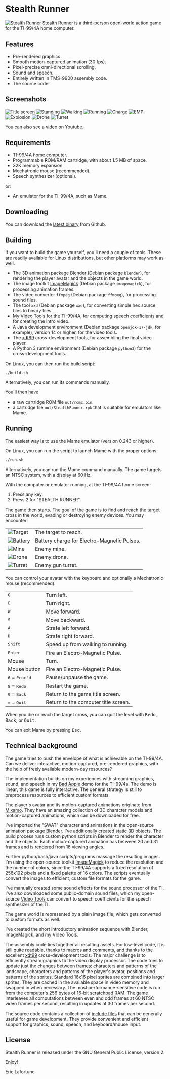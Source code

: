 # Stealth Runner

![Stealth Runner](images/player.png) Stealth Runner is a third-person
open-world action game for the TI-99/4A home computer.

## Features

* Pre-rendered graphics.
* Smooth motion-captured animation (30 fps).
* Pixel-precise omni-directional scrolling.
* Sound and speech.
* Entirely written in TMS-9900 assembly code.
* The source code!

## Screenshots

![Title screen](screenshots/title.png)
![Standing](screenshots/standing.png)
![Walking](screenshots/walking.png)
![Running](screenshots/running.png)
![Charge](screenshots/charge.png)
![EMP](screenshots/emp.png)
![Explosion](screenshots/explosion.png)
![Drone](screenshots/drone.png)
![Turret](screenshots/turret.png)
   
You can also see a [video](https://youtu.be/e1ln8T1XRmM) on Youtube.

## Requirements

* TI-99/4A home computer.
* Programmable ROM/RAM cartridge, with about 1.5 MB of space.
* 32K memory expansion.
* Mechatronic mouse (recommended).
* Speech synthesizer (optional).

or:

* An emulator for the TI-99/4A, such as Mame.

## Downloading

You can download the [latest
binary](https://github.com/EricLafortune/StealthRunner/releases/latest) from
Github.

## Building

If you want to build the game yourself, you'll need a couple of tools. These
are readily available for Linux distributions, but other platforms may work
as well.

* The 3D animation package [Blender](https://www.blender.org/) (Debian package
  `blender`), for rendering the player avatar and the objects in the game world.
* The image toolkit [ImageMagick](https://imagemagick.org/) (Debian package
  `imagemagick`), for processing animation frames.
* The video converter `ffmpeg` (Debian package `ffmpeg`), for processing sound
  files.
* The tool `xxd` (Debian package `xxd`), for converting simple hex source files
  to binary files.
* My [Video Tools](https://github.com/EricLafortune/VideoTools/) for the
  TI-99/4A, for computing speech coefficients and for creating the intro video.
* A Java development environment (Debian package `openjdk-17-jdk`, for example),
  version 14 or higher, for the video tools.
* The [xdt99](https://github.com/endlos99/xdt99) cross-development tools, for
  assembling the final video player.
* A Python 3 runtime environment (Debian package `python3`) for the
  cross-development tools.

On Linux, you can then run the build script:

    ./build.sh

Alternatively, you can run its commands manually.

You'll then have
* a raw cartridge ROM file `out/romc.bin`.
* a cartridge file `out/StealthRunner.rpk` that is suitable for emulators like
  Mame.

## Running

The easiest way is to use the Mame emulator (version 0.243 or higher).

On Linux, you can run the script to launch Mame with the proper options:

    ./run.sh

Alternatively, you can run the Mame command manually. The game targets an
NTSC system, with a display at 60 Hz.

With the computer or emulator running, at the TI-99/4A home screen:

1. Press any key.
2. Press <kbd>2</kbd> for "STEALTH RUNNER".

The game then starts. The goal of the game is to find and reach the target
cross in the world, evading or destroying enemy devices. You may encounter:

|                                |                                             |
|--------------------------------|---------------------------------------------|
| ![Target](images/target.png)   | The target to reach.                        |
| ![Battery](images/battery.png) | Battery charge for Electro-Magnetic Pulses. |
| ![Mine](images/mine.png)       | Enemy mine.                                 |
| ![Drone](images/drone.png)     | Enemy drone.                                |
| ![Turret](images/turret.png)   | Enemy gun turret.                           |

You can control your avatar with the keyboard and optionally a Mechatronic
mouse (recommended):

|                                  |                                      |
|----------------------------------|--------------------------------------|
| <kbd>Q</kbd>                     | Turn left.                           |
| <kbd>E</kbd>                     | Turn right.                          |
| <kbd>W</kbd>                     | Move forward.                        |
| <kbd>S</kbd>                     | Move backward.                       |
| <kbd>A</kbd>                     | Strafe left forward.                 |
| <kbd>D</kbd>                     | Strafe right forward.                |
| <kbd>Shift</kbd>                 | Speed up from walking to running.    |
| <kbd>Enter</kbd>                 | Fire an Electro-Magnetic Pulse.      |
| Mouse                            | Turn.                                |
| Mouse button                     | Fire an Electro-Magnetic Pulse.      |
| <kbd>6</kbd> = <kbd>Proc'd</kbd> | Pause/unpause the game.              |
| <kbd>8</kbd> = <kbd>Redo</kbd>   | Restart the game.                    |
| <kbd>9</kbd> = <kbd>Back</kbd>   | Return to the game title screen.     |
| <kbd>=</kbd> = <kbd>Quit</kbd>   | Return to the computer title screen. |
    
When you die or reach the target cross, you can quit the level with
<kbd>Redo</kbd>, <kbd>Back</kbd>, or <kbd>Quit</kbd>.

You can exit Mame by pressing <kbd>Esc</kbd>.

## Technical background

The game tries to push the envelope of what is achievable on the TI-99/4A.
Can we deliver interactive, motion-captured, pre-rendered graphics, with the
help of freely available modern-day resources?

The implementation builds on my experiences with streaming graphics, sound,
and speech in my [Bad Apple](https://github.com/EricLafortune/BadApple) demo
for the TI-99/4a. The demo is linear; this game is fully interactive. The
general strategy is still to preprocess resources to efficient custom formats.

The player's avatar and its motion-captured animations originate from
[Mixamo](https://mixamo.com/). They have an amazing collection of 3D character
models and motion-captured animations, which can be downloaded for free.

I've imported the "SWAT" character and animations in the open-source animation
package [Blender](https://www.blender.org/). I've additionally created static
3D objects. The build process runs custom python scripts in Blender to render
the character and the objects. Each motion-captured animation has between 20
and 31 frames and is rendered from 16 viewing angles.

Further python/bash/java scripts/programs massage the resulting images. I'm
using the open-source toolkit [ImageMagick](https://imagemagick.org/) to
reduce the resolution and the number of colors, since the TI-99/4A supports a
fixed resolution of 256x192 pixels and a fixed palette of 16 colors. The
scripts eventually convert the images to efficient, custom file formats for
the game.

I've manually created some sound effects for the sound processor of the TI.
I've also downloaded some public-domain sound files, which my open-source
[Video Tools](https://github.com/EricLafortune/VideoTools/) can convert to
speech coefficients for the speech synthesizer of the TI.

The game world is represented by a plain image file, which gets converted to
custom formats as well.

I've created the short introductory animation sequence with Blender,
ImageMagick, and my Video Tools.

The assembly code ties together all resulting assets. For low-level code, it
is still quite readable, thanks to macros and comments, and thanks to the
excellent [xdt99](https://github.com/endlos99/xdt99) cross-development tools.
The major challenge is to efficiently stream graphics to the video display
processor. The code tries to update just the changes between frames: characters
and patterns of the landscape, characters and patterns of the player's avatar,
positions and patterns of the sprites. Standard 16x16 pixel sprites are
combined into larger sprites. They are cached in the available space in video
memory and swapped in when necessary. The most performance-sensitive code is
run from the computer's 256 bytes of 16-bit scratchpad RAM. The game
interleaves all computations between even and odd frames at 60 NTSC video
frames per second, resulting in updates at 30 frames per second.
        
The source code contains a collection of [include files](../src/include) that
can be generally useful for game development. They provide convenient and
efficient support for graphics, sound, speech, and keyboard/mouse input.

## License

Stealth Runner is released under the GNU General Public License, version 2.

Enjoy!

Eric Lafortune
